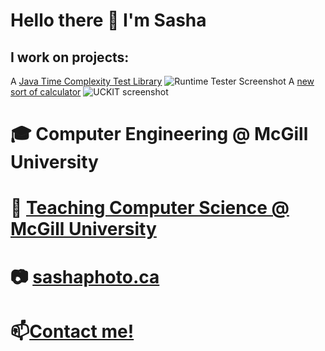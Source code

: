 # Hello there 👋 I'm Sasha

## I work on projects:
A [Java Time Complexity Test Library](https://github.com/TheBigSasha/RuntimeTester)
![Runtime Tester Screenshot](https://camo.githubusercontent.com/ddcbc0f88f4bb5e7e1423eba4fbe1f3b82b0d9c53524b1617fc6ed7574e38c16/68747470733a2f2f736173686170686f746f63612e66696c65732e776f726470726573732e636f6d2f323032302f31302f323032302d31302d31392d31325f30375f32362d72756e74696d652d656666696369656e63792d77697a6172642d636f6d703235302e706e67)
A [new sort of calculator](https://github.com/TheBigSasha/Unified_Calculator_Kit)
![UCKIT screenshot](https://wordpress.com/976435e3-53e7-4866-8d43-cacdc4d2745a)

# 🎓 Computer Engineering @ McGill University

# 👔 [Teaching Computer Science @ McGill University](https://www.youtube.com/channel/UCs4uB9iY-6BZIRaR5VTxMUw)

# 📷 [sashaphoto.ca](https://sashaphoto.ca/)

# 📫[Contact me!](mailto:alexander.aleshchenko@mail.mcgill.ca)
<!--
**TheBigSasha/TheBigSasha** is a ✨ _special_ ✨ repository because its `README.md` (this file) appears on your GitHub profile.

Here are some ideas to get you started:

- 🔭 I’m currently working on ...
- 🌱 I’m currently learning ...
- 👯 I’m looking to collaborate on ...
- 🤔 I’m looking for help with ...
- 💬 Ask me about ...
- 📫 How to reach me: ...
- 😄 Pronouns: ...
- ⚡ Fun fact: ...
-->


